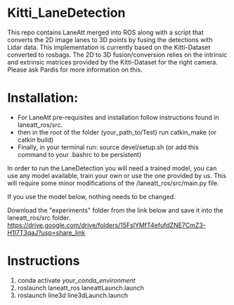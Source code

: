 # Kitti_LaneDetection
This repo contains LaneAtt merged into ROS along with a script that converts the 2D image lanes to 3D points by fusing the detections with Lidar data. 
This implementation is currently based on the Kitti-Dataset converted to rosbags. The 2D to 3D fusion/conversion relies on the intrinsic and extrinsic matrices provided by the Kitti-Dataset for the right camera. Please ask Pardis for more information on this. 

# Installation: 
- For LaneAtt pre-requisites and installation follow instructions found in laneatt_ros/src. 
- then in the root of the folder (your_path_to/Test) run catkin_make (or catkin build) 
- Finally, in your terminal run: source devel/setup.sh (or add this command to your .bashrc to be persistent) 

In order to run the LaneDetection you will need a trained model, you can use any model available, train your own or use the one provided by us. 
This will require some minor modifications of the /laneatt_ros/src/main.py file. 

If you use the model below, nothing needs to be changed.

Download the "experiments" folder from the link below and save it into the laneatt_ros/src folder. 
https://drive.google.com/drive/folders/15FslYMfT4efufdZNE7CmZ3-H1I7T3qaJ?usp=share_link

# Instructions
1. conda activate *your_conda_environment* 
2. roslaunch laneatt_ros laneattLaunch.launch
3. roslaunch line3d line3dLaunch.launch
